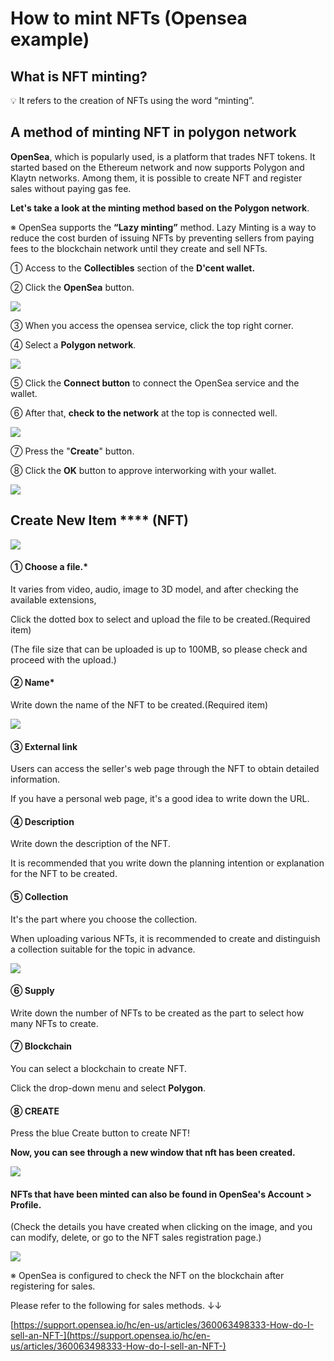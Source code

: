 # How to mint NFTs (Opensea example)

## What is NFT minting? &#x20;

💡 It refers to the creation of NFTs using the word “minting”.



## A method of minting NFT in polygon network

**OpenSea**, which is popularly used, is a platform that trades NFT tokens. It started based on the Ethereum network and now supports Polygon and Klaytn networks. Among them, it is possible to create NFT and register sales without paying gas fee.&#x20;

**Let's take a look at the minting method based on the Polygon network**.

※ OpenSea supports the **“Lazy minting”** method. Lazy Minting is a way to reduce the cost burden of issuing NFTs by preventing sellers from paying fees to the blockchain network until they create and sell NFTs.



① Access to the **Collectibles** section of the **D'cent wallet.**

② Click the **OpenSea** button.

![](<../.gitbook/assets/1 (14).png>)

③ When you access the opensea service, click the top right corner.

④ Select a **Polygon network**.

![](<../.gitbook/assets/2 (12).png>)

⑤ Click the **Connect button** to connect the OpenSea service and the wallet.

⑥ After that, **check to the network** at the top is connected well.

![](<../.gitbook/assets/3 (12).png>)

⑦ Press the "**Create**" button.

⑧ Click the **OK** button to approve interworking with your wallet.

![](<../.gitbook/assets/4 (7).png>)



## Create New Item **** (NFT)

![](<../.gitbook/assets/5 (6).png>)

#### ① Choose a file.\*

It varies from video, audio, image to 3D model, and after checking the available extensions,

Click the dotted box to select and upload the file to be created.(Required item)

(The file size that can be uploaded is up to 100MB, so please check and proceed with the upload.)

#### ② Name\*

Write down the name of the NFT to be created.(Required item)

![](<../.gitbook/assets/6 (5).png>)

#### ③ External link

Users can access the seller's web page through the NFT to obtain detailed information.

If you have a personal web page, it's a good idea to write down the URL.

#### ④ Description

Write down the description of the NFT.

It is recommended that you write down the planning intention or explanation for the NFT to be created.

#### ⑤ Collection

It's the part where you choose the collection.

When uploading various NFTs, it is recommended to create and distinguish a collection suitable for the topic in advance.

![](<../.gitbook/assets/7 (5).png>)

#### ⑥ **Supply**

Write down the number of NFTs to be created as the part to select how many NFTs to create.

#### ⑦ Blockchain

You can select a blockchain to create NFT.

Click the drop-down menu and select **Polygon**.

#### ⑧ CREATE

Press the blue Create button to create NFT!



**Now, you can see through a new window that nft has been created.**

![](<../.gitbook/assets/8 (5).png>)

#### NFTs that have been minted can also be found in OpenSea's Account > Profile.

(Check the details you have created when clicking on the image, and you can modify, delete, or go to the NFT sales registration page.)

![](<../.gitbook/assets/10 (5).png>)

※ OpenSea is configured to check the NFT on the blockchain after registering for sales.

Please refer to the following for sales methods. ↓↓

[https://support.opensea.io/hc/en-us/articles/360063498333-How-do-I-sell-an-NFT-](https://support.opensea.io/hc/en-us/articles/360063498333-How-do-I-sell-an-NFT-)
